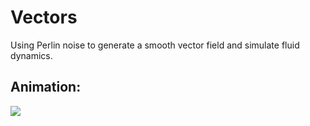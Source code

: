 
# Vectors
Using Perlin noise to generate a smooth vector field and simulate fluid dynamics.

## Animation:
![](https://media.giphy.com/media/B0FMBnzvGECS4lJG52/giphy.gif)
